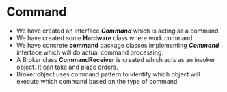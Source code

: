 # Command

* We have created an interface **_Command_** which is acting as a command. 
* We have created some **Hardware** class where work command. 
* We have concrete **command** package classes implementing **_Command_** interface
which will do actual command processing. 
* A Broker class **CommandReceiver** is created which acts as an invoker object. It can take and place orders. 
* Broker object uses command pattern to identify which object will execute which command based on the type of command.